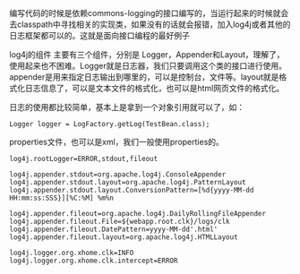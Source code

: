 编写代码的时候是依赖commons-logging的接口编写的，当运行起来的时候就会去classpath中寻找相关的实现类，如果没有的话就会报错，加入log4j或者其他的日志框架都可以的。这就是面向接口编程的最好例子

log4j的组件
主要有三个组件，分别是 Logger，Appender和Layout，理解了，使用起来也不困难。Logger就是日志器，我们只要调用这个类的接口进行使用。appender是用来指定日志输出到哪里的，可以是控制台，文件等。layout就是格式化日志信息了，可以是文本文件的格式化，也可以是html网页文件的格式化。

日志的使用都比较简单，基本上是拿到一个对象引用就可以了，如：
```
Logger logger = LogFactory.getLog(TestBean.class);

```

properties文件，也可以是xml，我们一般使用properties的。
```
log4j.rootLogger=ERROR,stdout,fileout

log4j.appender.stdout=org.apache.log4j.ConsoleAppender
log4j.appender.stdout.layout=org.apache.log4j.PatternLayout
log4j.appender.stdout.layout.ConversionPattern=[%d{yyyy-MM-dd HH:mm:ss:SSS}][%C:%M] %m%n

log4j.appender.fileout=org.apache.log4j.DailyRollingFileAppender
log4j.appender.fileout.File=${webapp.root.clk}/logs/clk 
log4j.appender.fileout.DatePattern=yyyy-MM-dd'.html'
log4j.appender.fileout.layout=org.apache.log4j.HTMLLayout

log4j.logger.org.xhome.clk=INFO
log4j.logger.org.xhome.clk.intercept=ERROR

```